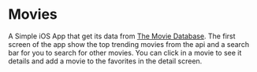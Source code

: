 # Movies
A Simple iOS App that get its data from [The Movie Database](https://developers.themoviedb.org/3).
The first screen of the app show the top trending movies from the api and a search bar for you to search for other movies.
You can click in a movie to see it details and add a movie to the favorites in the detail screen.
